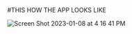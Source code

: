 #THIS HOW THE APP LOOKS LIKE

![Screen Shot 2023-01-08 at 4 16 41 PM](https://user-images.githubusercontent.com/60282806/211207527-9dda20d6-6d65-4e00-9a42-7081979d964f.png)


